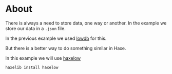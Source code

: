 # About

There is always a need to store data, one way or another. In the example we store our data in a `.json` file.

In the previous example we used [lowdb](https://github.com/typicode/lowdb) for this.

But there is a better way to do something similar in Haxe.

In this example we will use [haxelow](https://github.com/ciscoheat/haxelow)

```bash
haxelib install haxelow
```
